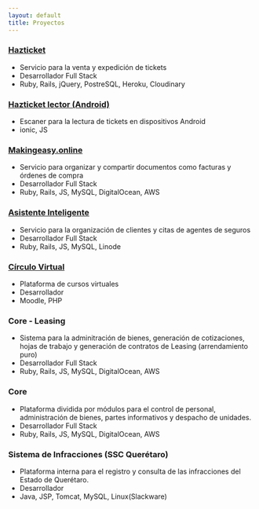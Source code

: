```yaml
---
layout: default
title: Proyectos
---
```


### [Hazticket](https://www.hazticket.mx)

- Servicio para la venta y expedición de tickets
- Desarrollador Full Stack
- Ruby, Rails, jQuery, PostreSQL, Heroku, Cloudinary

### [Hazticket lector (Android)](https://play.google.com/store/apps/details?id=com.hazticket.m&hl=es_419)

- Escaner para la lectura de tickets en dispositivos Android
- ionic, JS

### [Makingeasy.online](http://www.makingeasy.online)

- Servicio para organizar y compartir documentos como facturas y órdenes de compra
- Desarrollador Full Stack
- Ruby, Rails, JS, MySQL, DigitalOcean, AWS

### [Asistente Inteligente](https://www.asistenteinteligente.mx/)

- Servicio para la organización de clientes y citas de agentes de seguros
- Desarrollador Full Stack
- Ruby, Rails, JS, MySQL, Linode

### [Círculo Virtual](http://circulovirtual.com/)

- Plataforma de cursos virtuales
- Desarrollador
- Moodle, PHP

### Core - Leasing

- Sistema para la adminitración de bienes, generación de cotizaciones, hojas de
  trabajo y generación de contratos de Leasing (arrendamiento puro)
- Desarrollador Full Stack
- Ruby, Rails, JS, MySQL, DigitalOcean, AWS

### Core

- Plataforma dividida por módulos para el control de personal, administración de
  bienes, partes informativos y despacho de unidades.
- Desarrollador Full Stack
- Ruby, Rails, JS, MySQL, DigitalOcean, AWS

### Sistema de Infracciones (SSC Querétaro)

- Plataforma interna para el registro y consulta de las infracciones del Estado de
  Querétaro.
- Desarrollador
- Java, JSP, Tomcat, MySQL, Linux(Slackware)
